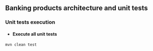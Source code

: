 ## Banking products architecture and unit tests

### Unit tests execution

- #### Execute all unit tests

````
mvn clean test
````